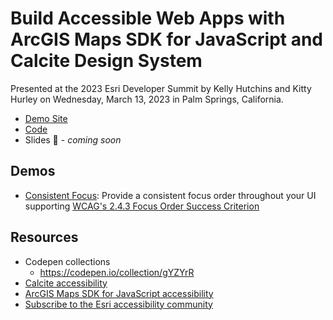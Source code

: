 # Build Accessible Web Apps with ArcGIS Maps SDK for JavaScript and Calcite Design System

Presented at the 2023 Esri Developer Summit by Kelly Hutchins and Kitty Hurley on Wednesday, March 13, 2023 in Palm Springs, California.

- [Demo Site](https://geospatialem.github.io/build-a11y-web-maps-sdk-js-calcite-ds-2024/)
- [Code](https://github.com/geospatialem/build-a11y-web-maps-sdk-js-calcite-ds-2024)
- Slides 🚧 - _coming soon_

## Demos

- [Consistent Focus](demos/consistent-focus.html): Provide a consistent focus order throughout your UI supporting [WCAG's 2.4.3 Focus Order Success Criterion](https://www.w3.org/WAI/WCAG22/Understanding/focus-order.html)

## Resources

- Codepen collections
  - https://codepen.io/collection/gYZYrR
- [Calcite accessibility](https://developers.arcgis.com/calcite-design-system/foundations/accessibility)
- [ArcGIS Maps SDK for JavaScript accessibility](https://developers.arcgis.com/javascript/latest/accessibility)
- [Subscribe to the Esri accessibility community](https://community.esri.com/t5/accessibility/ct-p/accessibility)
